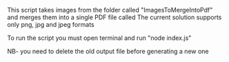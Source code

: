 This script takes images from the folder called "ImagesToMergeIntoPdf" and merges them into a single PDF file called
The current solution supports only png, jpg and jpeg formats

To run the script you must open terminal and run "node index.js"

NB- you need to delete the old output file before generating a new one